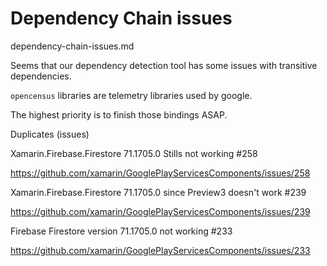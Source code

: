 # Dependency Chain issues

dependency-chain-issues.md


Seems that our dependency detection tool has some issues with transitive dependencies.

`opencensus` libraries are telemetry libraries used by google.

The highest priority is to finish those bindings ASAP.

Duplicates (issues)

Xamarin.Firebase.Firestore 71.1705.0 Stills not working #258

https://github.com/xamarin/GooglePlayServicesComponents/issues/258

Xamarin.Firebase.Firestore 71.1705.0 since Preview3 doesn't work #239

https://github.com/xamarin/GooglePlayServicesComponents/issues/239

Firebase Firestore version 71.1705.0 not working #233

https://github.com/xamarin/GooglePlayServicesComponents/issues/233

